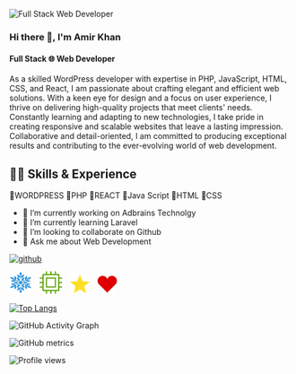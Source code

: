 ![Full Stack Web Developer](https://lh3.googleusercontent.com/pw/AIL4fc9zJQsM_yXG9TYqtGnIA4F54in2mzx1n9fmXbmz5fVVLsELCVLbtPVO_yKY8R9WbGZBSIT3b36GYNR9hbPTeFnKy4O_d2mL0pBG3iiIH1aEUSVPuVyDPQHs9X_zI2GeW86F1qPxmH4ndzC1Xdv73EVFmdGc1dZ8oIBpL79isKxSTpplfPzCGejhMg7A1Qo-IXWGllbGabRh1cS3U29G2uJ78Y140X17CkjfB3WuPLsL7PiyfYojJOihe1VddzYosR4VFHI9Imhe-4YY5lorbAU9bAciLNmZElHHskmQvO53F6UWD8f4NtY2ZQ-glx7E5zqtj9D2GGLeDy0bvDFS3EzrCWDWOqU6YeS1gtSOh6ncwLBUn2hOvxnU6wQLI00Io7w9Y-YeriWWOSHKw7lQWkLhZfR2ZRi4wUArHsfVPRPPs3_ezy5ozC_VfDrTz6mqxGtsYTDXRsR5-0GYCguMvD6aiqXpCN5rM71VoODsxdq93PuOGygC26beDYtvCbHxe09wHlHuT1qjvqtKUAfbxh9c1CqFFRTpWY1JXYZ0q3NgsVWWfg0gMoc3JGbRLG_fGGwla6Xn5DNnkXcKQj2GEA_QSCaRa9uN5WhQEoQcomVoKSfg_ZV_pR9I9lhA830oHV6OLwkII0zAUqRtmEt-YiU5ZaNyboO421EuOWom7KiuP_gkQj-FlznrJ3umIFhoLkDmmV8ztthqDgbKBkbj0cb-fz16AzvUGNQmPj0GWCsIAQUEBDct-3aPOPNinm2NkLkfOTdppt5E1HMr1DOT0ZG6fArQYmZPCIcYM1TUEEVJ41Tz6Y1pT1Hb5fCYSYWO9owfOckvY-OdKOGG5gFujTAbROjn3wrb51Tx6JLZ33cuUnlyuk36p2TIl2Sj9n8rmxOk0D7vJUFqfCvBAbmd7x8_=w1100-h325-s-no?authuser=0)
### Hi there 👋, I'm Amir Khan
#### Full Stack 🌐 Web Developer
As a skilled WordPress developer with expertise in PHP, JavaScript, HTML, CSS, and React, I am passionate about crafting elegant and efficient web solutions. With a keen eye for design and a focus on user experience, I thrive on delivering high-quality projects that meet clients' needs. Constantly learning and adapting to new technologies, I take pride in creating responsive and scalable websites that leave a lasting impression. Collaborative and detail-oriented, I am committed to producing exceptional results and contributing to the ever-evolving world of web development.

## 👨‍🎓 Skills & Experience
💠WORDPRESS
💠PHP
💠REACT
💠Java Script
💠HTML
💠CSS

- 🔭 I’m currently working on Adbrains Technolgy 
- 🌱 I’m currently learning Laravel 
- 👯 I’m looking to collaborate on Github 
- 💬 Ask me about Web Development 


[<img src='https://cdn.jsdelivr.net/npm/simple-icons@3.0.1/icons/github.svg' alt='github' height='40'>](https://github.com/amiradbrains)  

<a href='https://archiveprogram.github.com/'><img src='https://raw.githubusercontent.com/acervenky/animated-github-badges/master/assets/acbadge.gif' width='40' height='40'></a> <a href='https://docs.github.com/en/developers'><img src='https://raw.githubusercontent.com/acervenky/animated-github-badges/master/assets/devbadge.gif' width='40' height='40'></a> <a href='https://stars.github.com/'><img src='https://raw.githubusercontent.com/acervenky/animated-github-badges/master/assets/starbadge.gif' width='35' height='35'></a> <a href='https://docs.github.com/en/github/supporting-the-open-source-community-with-github-sponsors'><img src='https://raw.githubusercontent.com/acervenky/animated-github-badges/master/assets/sponsorbadge.gif' width='35' height='35'></a> 

[![Top Langs](https://github-readme-stats.vercel.app/api/top-langs/?username=amiradbrains)](https://github.com/anuraghazra/github-readme-stats)

![GitHub Activity Graph](https://activity-graph.herokuapp.com/graph?username=amiradbrains)  

![GitHub metrics](https://metrics.lecoq.io/amiradbrains)  

![Profile views](https://gpvc.arturio.dev/amiradbrains)  
